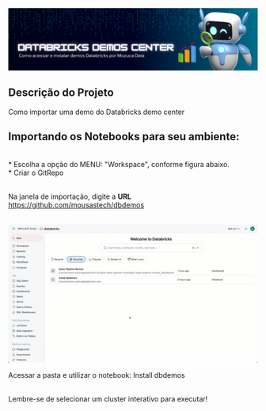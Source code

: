 <img src="https://github.com/mousastech/dbdemos/blob/527a3ac37b007904b0189de1e22a4e8581fde9c2/files/header.png?raw=true">


## Descrição do Projeto
<p align="left">Como importar uma demo do Databricks demo center</p>

## Importando os Notebooks para seu ambiente:
</br>
* Escolha a opção do MENU:  "Workspace", conforme figura abaixo.</br>
* Criar o GitRepo </br></br>

Na janela de importação, digite a **URL** https://github.com/mousastech/dbdemos

</br>

<img src="https://github.com/mousastech/dbdemos/blob/main/files/Install.gif">

</br>

Acessar a pasta <files> e utilizar o notebook: Install dbdemos
</br></br>

Lembre-se de selecionar um cluster interativo para executar!

``` html
